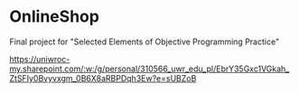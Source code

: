 # OnlineShop
Final project for "Selected Elements of Objective Programming Practice"

https://uniwroc-my.sharepoint.com/:w:/g/personal/310566_uwr_edu_pl/EbrY35Gxc1VGkah_ZtSFIy0Bvyvxgm_0B6X8aRBPDqh3Ew?e=sUBZoB
